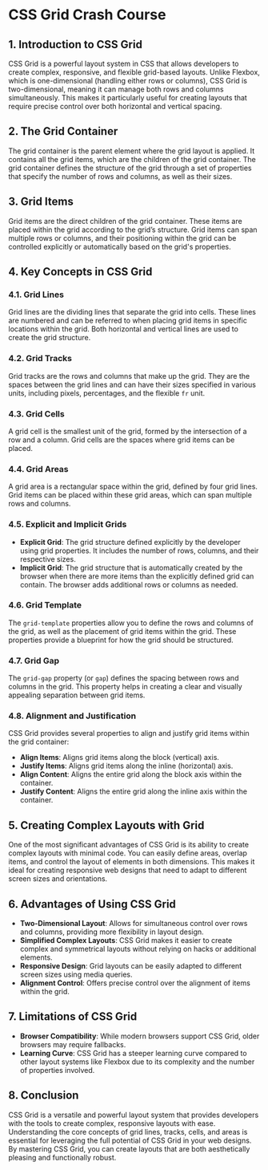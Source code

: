 # CSS Grid Crash Course

## 1. Introduction to CSS Grid
CSS Grid is a powerful layout system in CSS that allows developers to create complex, responsive, and flexible grid-based layouts. Unlike Flexbox, which is one-dimensional (handling either rows or columns), CSS Grid is two-dimensional, meaning it can manage both rows and columns simultaneously. This makes it particularly useful for creating layouts that require precise control over both horizontal and vertical spacing.

## 2. The Grid Container
The grid container is the parent element where the grid layout is applied. It contains all the grid items, which are the children of the grid container. The grid container defines the structure of the grid through a set of properties that specify the number of rows and columns, as well as their sizes.

## 3. Grid Items
Grid items are the direct children of the grid container. These items are placed within the grid according to the grid’s structure. Grid items can span multiple rows or columns, and their positioning within the grid can be controlled explicitly or automatically based on the grid's properties.

## 4. Key Concepts in CSS Grid

### 4.1. Grid Lines
Grid lines are the dividing lines that separate the grid into cells. These lines are numbered and can be referred to when placing grid items in specific locations within the grid. Both horizontal and vertical lines are used to create the grid structure.

### 4.2. Grid Tracks
Grid tracks are the rows and columns that make up the grid. They are the spaces between the grid lines and can have their sizes specified in various units, including pixels, percentages, and the flexible `fr` unit.

### 4.3. Grid Cells
A grid cell is the smallest unit of the grid, formed by the intersection of a row and a column. Grid cells are the spaces where grid items can be placed.

### 4.4. Grid Areas
A grid area is a rectangular space within the grid, defined by four grid lines. Grid items can be placed within these grid areas, which can span multiple rows and columns.

### 4.5. Explicit and Implicit Grids
- **Explicit Grid**: The grid structure defined explicitly by the developer using grid properties. It includes the number of rows, columns, and their respective sizes.
- **Implicit Grid**: The grid structure that is automatically created by the browser when there are more items than the explicitly defined grid can contain. The browser adds additional rows or columns as needed.

### 4.6. Grid Template
The `grid-template` properties allow you to define the rows and columns of the grid, as well as the placement of grid items within the grid. These properties provide a blueprint for how the grid should be structured.

### 4.7. Grid Gap
The `grid-gap` property (or `gap`) defines the spacing between rows and columns in the grid. This property helps in creating a clear and visually appealing separation between grid items.

### 4.8. Alignment and Justification
CSS Grid provides several properties to align and justify grid items within the grid container:
- **Align Items**: Aligns grid items along the block (vertical) axis.
- **Justify Items**: Aligns grid items along the inline (horizontal) axis.
- **Align Content**: Aligns the entire grid along the block axis within the container.
- **Justify Content**: Aligns the entire grid along the inline axis within the container.

## 5. Creating Complex Layouts with Grid
One of the most significant advantages of CSS Grid is its ability to create complex layouts with minimal code. You can easily define areas, overlap items, and control the layout of elements in both dimensions. This makes it ideal for creating responsive web designs that need to adapt to different screen sizes and orientations.

## 6. Advantages of Using CSS Grid
- **Two-Dimensional Layout**: Allows for simultaneous control over rows and columns, providing more flexibility in layout design.
- **Simplified Complex Layouts**: CSS Grid makes it easier to create complex and symmetrical layouts without relying on hacks or additional elements.
- **Responsive Design**: Grid layouts can be easily adapted to different screen sizes using media queries.
- **Alignment Control**: Offers precise control over the alignment of items within the grid.

## 7. Limitations of CSS Grid
- **Browser Compatibility**: While modern browsers support CSS Grid, older browsers may require fallbacks.
- **Learning Curve**: CSS Grid has a steeper learning curve compared to other layout systems like Flexbox due to its complexity and the number of properties involved.

## 8. Conclusion
CSS Grid is a versatile and powerful layout system that provides developers with the tools to create complex, responsive layouts with ease. Understanding the core concepts of grid lines, tracks, cells, and areas is essential for leveraging the full potential of CSS Grid in your web designs. By mastering CSS Grid, you can create layouts that are both aesthetically pleasing and functionally robust.
